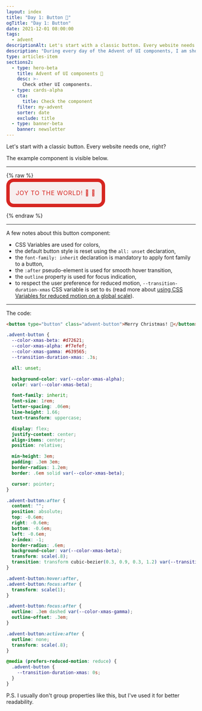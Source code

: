 ```yaml
---
layout: index
title: "Day 1: Button 🎅"
ogTitle: "Day 1: Button"
date: 2021-12-01 08:00:00
tags:
  - advent
descriptionAlt: Let's start with a classic button. Every website needs one, right?
description: "During every day of the Advent of UI components, I am showcasing a new UI Component built with HTML, CSS, and JavaScript. Day 1: Button."
type: articles-item
sections2:
  - type: hero-beta
    title: Advent of UI components 🎄
    desc: >-
      Check other UI components.
  - type: cards-alpha
    cta:
      title: Check the component
    filter: my-advent
    sorter: date
    exclude: title
  - type: banner-beta
    banner: newsletter
---
```


Let's start with a classic button. Every website needs one, right?

The example component is visible below.

---

{% raw %}
<button class="advent-button">Joy to the world! 🎄 🎅</button>
<style>
.advent-button {
  --color-xmas-alpha: #f7efef;
  --color-xmas-beta: #d72621;
  --color-xmas-gamma: #639565;
  --transition-duration-xmas: .3s;
  all: unset;
  background-color: var(--color-xmas-alpha);
  color: var(--color-xmas-beta);
  font-family: inherit;
  font-size: 1rem;
  letter-spacing: .06em;
  line-height: 1.66;
  text-transform: uppercase;
  display: flex;
  justify-content: center;
  align-items: center;
  position: relative;
  min-height: 3em;
  padding: .3em 1em;
  border-radius: 1.2em;
  border: .6em solid var(--color-xmas-beta);
  cursor: pointer;
}
.advent-button:after {
  content: "";
  position: absolute;
  top: -0.6em;
  right: -0.6em;
  bottom: -0.6em;
  left: -0.6em;
  z-index: -1;
  border-radius: .6em;
  background-color: var(--color-xmas-beta);
  transform: scale(.8);
  transition: transform cubic-bezier(0.3, 0.9, 0.3, 1.2) var(--transition-duration-xmas);
}
.advent-button:hover:after,
.advent-button:focus:after {
  transform: scale(1);
}
.advent-button:focus:after {
  outline: .3em dashed var(--color-xmas-gamma);
  outline-offset: .3em;
}
.advent-button:active:after {
  outline: none;
  transform: scale(.8);
}
@media (prefers-reduced-motion: reduce) {
  .advent-button {
    --transition-duration-xmas: 0s;
  }
}
</style>
{% endraw %}

---

A few notes about this button component:

- CSS Variables are used for colors,
- the default button style is reset using the `all: unset` declaration,
- the `font-family: inherit` declaration is mandatory to apply font family to a button,
- the `:after` pseudo-element is used for smooth hover transition,
- the `outline` property is used for focus indication,
- to respect the user preference for reduced motion, `--transition-duration-xmas` CSS variable is set to `0s` (read more about [using CSS Variables for reduced motion on a global scale](/articles/using-css-variables-for-reduced-motion-on-a-global-scale/)).

---

The code:

```html
<button type="button" class="advent-button">Merry Christmas! 🎄</button>
```

```css
.advent-button {
  --color-xmas-beta: #d72621;
  --color-xmas-alpha: #f7efef;
  --color-xmas-gamma: #639565;
  --transition-duration-xmas: .3s;

  all: unset;

  background-color: var(--color-xmas-alpha);
  color: var(--color-xmas-beta);

  font-family: inherit;
  font-size: 1rem;
  letter-spacing: .06em;
  line-height: 1.66;
  text-transform: uppercase;

  display: flex;
  justify-content: center;
  align-items: center;
  position: relative;

  min-height: 3em;
  padding: .3em 3em;
  border-radius: 1.2em;
  border: .6em solid var(--color-xmas-beta);

  cursor: pointer;
}

.advent-button:after {
  content: "";
  position: absolute;
  top: -0.6em;
  right: -0.6em;
  bottom: -0.6em;
  left: -0.6em;
  z-index: -1;
  border-radius: .6em;
  background-color: var(--color-xmas-beta);
  transform: scale(.8);
  transition: transform cubic-bezier(0.3, 0.9, 0.3, 1.2) var(--transition-duration-xmas);
}

.advent-button:hover:after,
.advent-button:focus:after {
  transform: scale(1);
}

.advent-button:focus:after {
  outline: .3em dashed var(--color-xmas-gamma);
  outline-offset: .3em;
}

.advent-button:active:after {
  outline: none;
  transform: scale(.8);
}

@media (prefers-reduced-motion: reduce) {
  .advent-button {
    --transition-duration-xmas: 0s;
  }
}
```

P.S. I usually don't group properties like this, but I've used it for better readability.
